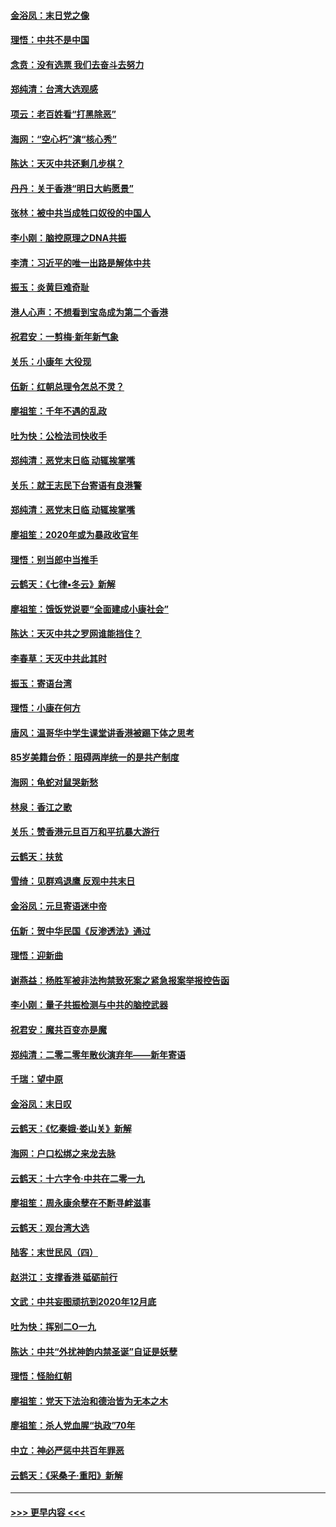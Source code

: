 #### [金浴凤：末日党之像](../pages/nsc993/n11787475.md?t=01122202) 
#### [理悟：中共不是中国](../pages/nsc993/n11787463.md?t=01122202) 
#### [念贲：没有选票  我们去奋斗去努力](../pages/nsc993/n11787398.md?t=01122202) 
#### [郑纯清：台湾大选观感](../pages/nsc993/n11786210.md?t=01122202) 
#### [项云：老百姓看“打黑除恶”](../pages/nsc993/n11785398.md?t=01122202) 
#### [海网：“空心朽”演“核心秀”](../pages/nsc993/n11783874.md?t=01122202) 
#### [陈达：天灭中共还剩几步棋？](../pages/nsc993/n11783719.md?t=01122202) 
#### [丹丹：关于香港“明日大屿愿景”](../pages/nsc993/n11783273.md?t=01122202) 
#### [张林：被中共当成牲口奴役的中国人](../pages/nsc993/n11782397.md?t=01122202) 
#### [李小刚：脑控原理之DNA共振](../pages/nsc993/n11780962.md?t=01122202) 
#### [李清：习近平的唯一出路是解体中共](../pages/nsc993/n11780866.md?t=01122202) 
#### [振玉：炎黄巨难奇耻](../pages/nsc993/n11779632.md?t=01122202) 
#### [港人心声：不想看到宝岛成为第二个香港](../pages/nsc993/n11778817.md?t=01122202) 
#### [祝君安：一剪梅‧新年新气象](../pages/nsc993/n11776340.md?t=01122202) 
#### [关乐：小康年 大役现](../pages/nsc993/n11774213.md?t=01122202) 
#### [伍新：红朝总理令怎总不灵？](../pages/nsc993/n11770813.md?t=01122202) 
#### [廖祖笙：千年不遇的乱政](../pages/nsc993/n11770373.md?t=01122202) 
#### [吐为快：公检法司快收手](../pages/nsc993/n11770359.md?t=01122202) 
#### [郑纯清：恶党末日临 动辄挨掌嘴](../pages/nsc993/n11769912.md?t=01122202) 
#### [关乐：就王志民下台寄语有良港警](../pages/nsc993/n11769903.md?t=01122202) 
#### [郑纯清：恶党末日临 动辄挨掌嘴](../pages/nsc993/n11769356.md?t=01122202) 
#### [廖祖笙：2020年或为暴政收官年](../pages/nsc993/n11768216.md?t=01122202) 
#### [理悟：别当郎中当推手](../pages/nsc993/n11768243.md?t=01122202) 
#### [云鹤天：《七律▪冬云》新解](../pages/nsc993/n11768204.md?t=01122202) 
#### [廖祖笙：饿饭党说要“全面建成小康社会”](../pages/nsc993/n11767482.md?t=01122202) 
#### [陈达：天灭中共之罗网谁能挡住？](../pages/nsc993/n11767465.md?t=01122202) 
#### [李春草：天灭中共此其时](../pages/nsc993/n11767452.md?t=01122202) 
#### [振玉：寄语台湾](../pages/nsc993/n11767432.md?t=01122202) 
#### [理悟：小康在何方](../pages/nsc993/n11767394.md?t=01122202) 
#### [唐风：温哥华中学生课堂讲香港被踢下体之思考](../pages/nsc993/n11766848.md?t=01122202) 
#### [85岁美籍台侨：阻碍两岸统一的是共产制度](../pages/nsc993/n11765043.md?t=01122202) 
#### [海网：龟蛇对鼠哭新愁](../pages/nsc993/n11764895.md?t=01122202) 
#### [林泉：香江之歌](../pages/nsc993/n11764415.md?t=01122202) 
#### [关乐：赞香港元旦百万和平抗暴大游行](../pages/nsc993/n11764382.md?t=01122202) 
#### [云鹤天：扶贫](../pages/nsc993/n11764245.md?t=01122202) 
#### [雪绮：见群鸡退鹰  反观中共末日](../pages/nsc993/n11762112.md?t=01122202) 
#### [金浴凤：元旦寄语迷中帝](../pages/nsc993/n11761788.md?t=01122202) 
#### [伍新：贺中华民国《反渗透法》通过](../pages/nsc993/n11761994.md?t=01122202) 
#### [理悟：迎新曲](../pages/nsc993/n11761152.md?t=01122202) 
#### [谢燕益：杨胜军被非法拘禁致死案之紧急报案举报控告函](../pages/nsc993/n11756134.md?t=01122202) 
#### [李小刚：量子共振检测与中共的脑控武器](../pages/nsc993/n11754518.md?t=01122202) 
#### [祝君安：魔共百变亦是魔](../pages/nsc993/n11754469.md?t=01122202) 
#### [郑纯清：二零二零年散伙演弃年——新年寄语](../pages/nsc993/n11754195.md?t=01122202) 
#### [千瑞：望中原](../pages/nsc993/n11754159.md?t=01122202) 
#### [金浴凤：末日叹](../pages/nsc993/n11752359.md?t=01122202) 
#### [云鹤天：《忆秦娥‧娄山关》新解](../pages/nsc993/n11752348.md?t=01122202) 
#### [海网：户口松绑之来龙去脉](../pages/nsc993/n11752328.md?t=01122202) 
#### [云鹤天：十六字令‧中共在二零一九](../pages/nsc993/n11752305.md?t=01122202) 
#### [廖祖笙：周永康余孽在不断寻衅滋事](../pages/nsc993/n11751013.md?t=01122202) 
#### [云鹤天：观台湾大选](../pages/nsc993/n11751007.md?t=01122202) 
#### [陆客：末世民风（四）](../pages/nsc993/n11749203.md?t=01122202) 
#### [赵洪江：支撑香港 砥砺前行](../pages/nsc993/n11748482.md?t=01122202) 
#### [文武：中共妄图顽抗到2020年12月底](../pages/nsc993/n11748446.md?t=01122202) 
#### [吐为快：挥别二O一九](../pages/nsc993/n11748411.md?t=01122202) 
#### [陈达：中共“外扰神韵内禁圣诞”自证是妖孽](../pages/nsc993/n11748226.md?t=01122202) 
#### [理悟：怪胎红朝](../pages/nsc993/n11748206.md?t=01122202) 
#### [廖祖笙：党天下法治和德治皆为无本之木](../pages/nsc993/n11748135.md?t=01122202) 
#### [廖祖笙：杀人党血腥“执政”70年](../pages/nsc993/n11745144.md?t=01122202) 
#### [中立：神必严惩中共百年罪恶](../pages/nsc993/n11744970.md?t=01122202) 
#### [云鹤天：《采桑子‧重阳》新解](../pages/nsc993/n11744948.md?t=01122202) 

----
#### [ >>> 更早内容 <<< ](../indexes/nsc993-earlier.md)
